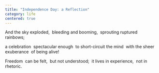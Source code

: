 ```yaml
---
title: "Independence Day: a Reflection"
category: life
centered: true
---
```


And the sky exploded, 
bleeding and booming, 
sprouting ruptured rainbows;

a celebration 
spectacular enough 
to short-circuit the mind
 with the sheer exuberance 
of being alive!

Freedom 
can be felt,
 but not understood; 
it lives in experience,
 not in rhetoric.
